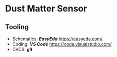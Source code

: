 # Dust Matter Sensor

## Tooling
- Schematics: ***EasyEda*** https://easyeda.com/
- Coding:  ***VS Code*** https://code.visualstudio.com/
- DVCS: ***git***
